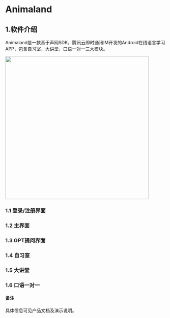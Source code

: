 # Animaland

## 1.软件介绍
Animaland是一款基于声网SDK，腾讯云即时通讯IM开发的Android在线语言学习APP，包含自习室，大讲堂，口语一对一三大模块。


<img src="https://github.com/cherrrrrri/Animaland/assets/113811032/1c7ef8ec-31a3-4c94-be20-cc1f646681b7" width="450px">

### 1.1 登录/注册界面

### 1.2 主界面

### 1.3 GPT提问界面

### 1.4 自习室

### 1.5 大讲堂


### 1.6 口语一对一



#### 备注
具体信息可见产品文档及演示说明。
